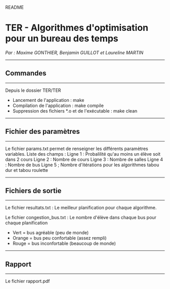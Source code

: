 README

TER - Algorithmes d'optimisation pour un bureau des temps
=========================================================

_Par : Maxime GONTHIER, Benjamin GUILLOT et Laureline MARTIN_

*********
Commandes
---------
*********
Depuis le dossier TER/TER
- Lancement de l'application : make
- Compilation de l'application : make compile
- Suppression des fichiers *.o et de l'exécutable : make clean


**********************
Fichier des paramètres
----------------------
**********************
Le fichier params.txt permet de renseigner les différents paramètres variables.
Liste des champs :
Ligne 1 : Probalilité qu'au moins un élève soit dans 2 cours
Ligne 2 : Nombre de cours
Ligne 3 : Nombre de salles
Ligne 4 : Nombre de bus
Ligne 5 ; Nombre d'itérations pour les algorithmes tabou dur et tabou roulette


******************
Fichiers de sortie
------------------
******************
Le fichier resultats.txt : Le meilleur planification pour chaque algorithme.

Le fichier congestion_bus.txt : Le nombre d'élève dans chaque bus pour chaque planification
- Vert = bus agréable (peu de monde)
- Orange = bus peu confortable (assez rempli)
- Rouge = bus inconfortable (beaucoup de monde)

*******
Rapport
-------
*******
Le fichier rapport.pdf
